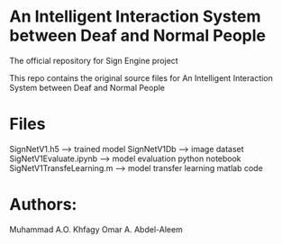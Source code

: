 # An Intelligent Interaction System between Deaf and Normal People
The official repository for Sign Engine project

This repo contains the original source files for An Intelligent Interaction System between Deaf and Normal People 
# Files
SignNetV1.h5 --> trained model
SignNetV1Db --> image dataset
SigNetV1Evaluate.ipynb --> model evaluation python notebook
SigNetV1TransfeLearning.m --> model transfer learning matlab code

# Authors:
Muhammad A.O. Khfagy 
Omar A. Abdel-Aleem


